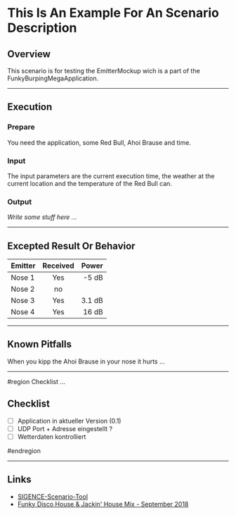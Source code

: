 ﻿# This Is An Example For An Scenario Description

## Overview
This scenario is for testing the EmitterMockup wich is a part of the FunkyBurpingMegaApplication.

---

## Execution

### Prepare
You need the application, some Red Bull, Ahoi Brause and time.

### Input

The input parameters are the current execution time, the weather at the current location
and the temperature of the Red Bull can.

### Output

*Write some stuff here ...*

---

## Excepted Result Or Behavior

|Emitter|Received|Power|
|:-|:-:|-:|
|Nose 1|Yes|-5 dB|
|Nose 2|no||
|Nose 3|Yes|3.1 dB|
|Nose 4|Yes|16 dB|

---

## Known Pitfalls
When you kipp the Ahoi Brause in your nose it hurts ...

---

#region Checklist ...

## Checklist

- [ ] Application in aktueller Version (0.1)
- [ ] UDP Port + Adresse eingestellt ?
- [ ] Wetterdaten kontrolliert

#endregion

---

## Links

- [SIGENCE-Scenario-Tool](https://github.com/ObiWanLansi/SIGENCE-Scenario-Tool)
- [Funky Disco House & Jackin' House Mix - September 2018](https://youtu.be/WZOzZYXqZzc)
